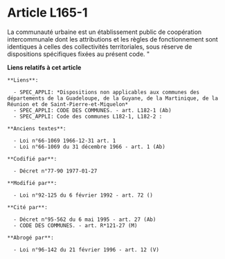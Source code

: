 # Article L165-1

La communauté urbaine est un établissement public de coopération intercommunale dont les attributions et les règles de
fonctionnement sont identiques à celles des collectivités territoriales, sous réserve de dispositions spécifiques fixées au
présent code. "

**Liens relatifs à cet article**

	**Liens**:

	  - SPEC_APPLI: *Dispositions non applicables aux communes des départements de la Guadeloupe, de la Guyane, de la Martinique, de la Réunion et de Saint-Pierre-et-Miquelon*
	  - SPEC_APPLI: CODE DES COMMUNES. - art. L182-1 (Ab)
	  - SPEC_APPLI: Code des communes L182-1, L182-2 :

	**Anciens textes**:

	  - Loi n°66-1069 1966-12-31 art. 1
	  - Loi n°66-1069 du 31 décembre 1966 - art. 1 (Ab)

	**Codifié par**:

	  - Décret n°77-90 1977-01-27

	**Modifié par**:

	  - Loi n°92-125 du 6 février 1992 - art. 72 ()

	**Cité par**:

	  - Décret n°95-562 du 6 mai 1995 - art. 27 (Ab)
	  - CODE DES COMMUNES. - art. R*121-27 (M)

	**Abrogé par**:

	  - Loi n°96-142 du 21 février 1996 - art. 12 (V)
